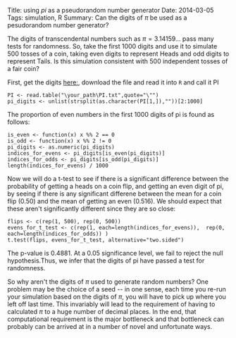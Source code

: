 ﻿Title:  using $pi$ as a pseudorandom number generator
Date: 2014-03-05
Tags: simulation, R
Summary: Can the digits of $\pi$ be used as a pesudorandom number generator?   


The digits of transcendental numbers such as $\pi = 3.14159 \dots$ pass many tests for randomness. So, take the first 1000 digits and use it to simulate 500 tosses of a coin, taking even digits to represent Heads and odd digits to represent Tails. Is this simulation consistent with 500 independent tosses of a fair coin?  

First, get the digits [here:](https://www.dropbox.com/s/purpzv0tzdsca08/PI.txt), download the file and read it into `R` and call it PI  


```
PI <- read.table("\your_path\PI.txt",quote="\"")  
pi_digits <- unlist(strsplit(as.character(PI[1,]),""))[2:1000]  
```

The proportion of even numbers in the first 1000 digits of pi is found as follows:  

```
is_even <- function(x) x %% 2 == 0  
is_odd <- function(x) x %% 2 != 0  
pi_digits <- as.numeric(pi_digits)  
indices_for_evens <- pi_digits[is_even(pi_digits)]  
indices_for_odds <- pi_digits[is_odd(pi_digits)]  
length(indices_for_evens) / 1000  
```

Now we will do a t-test to see if there is a significant difference between the probability of getting a heads on a coin flip, and getting an even digit of pi, by seeing if there is any significant differene between the mean for a coin flip (0.50) and the mean of getting an even (0.516). We should expect that these aren't significantly different since they are so close:  

```
flips <- c(rep(1, 500), rep(0, 500))  
evens_for_t_test <- c(rep(1, each=length(indices_for_evens)),  rep(0, each=length(indices_for_odds)) )  
t.test(flips, evens_for_t_test, alternative="two.sided")  
```

The p-value is 0.4881.  At a 0.05 significance level, we fail to reject the null hypothesis.Thus, we infer that the digits of pi have passed a test for randomness.  

So why aren't the digits of $\pi$ used to generate random numbers?  One problem may be the choice of a seed -- in one sense, each time you re-run your simulation based on the digits of $\pi$, you will have to pick up where you left off last time.  This invariably will lead to the requirement of having to calculated $\pi$ to a huge number of decimal places.  In the end, that computational requirement is the major bottleneck and that bottleneck can probably can be arrived at in a number of novel and unfortunate ways. 
